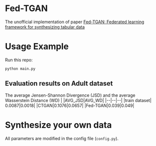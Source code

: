 # Fed-TGAN
The unofficial implementation of paper [Fed-TGAN: Federated learning framework for synthesizing tabular data](https://arxiv.org/pdf/2108.07927.pdf)

# Usage Example

Run this repo:
```
python main.py
```

## Evaluation results on Adult dataset
The average Jensen-Shannon Divergence (JSD) and the average Wasserstein Distance (WD)
| |AVG_JSD|AVG_WD|
|--|--|--|
|train dataset| 0.0087|0.0018|
|CTGAN|0.1076|0.0657|
|Fed-TGAN|0.039|0.049|


# Synthesize your own data

All parameters are modified in the config file (```config.py```). 




